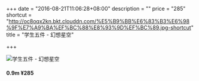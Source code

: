 +++
date = "2016-08-21T11:06:28+08:00"
description = ""
price = "285"
shortcut = "http://oc8oqx2kn.bkt.clouddn.com/%E5%B9%BB%E6%83%B3%E6%98%9F%E7%A9%BA%EF%BC%88%E8%93%9D%EF%BC%89.jpg-shortcut"
title = "学生五件 - 幻想星空"

+++

![学生五件 - 幻想星空](http://oc8oqx2kn.bkt.clouddn.com/%E5%B9%BB%E6%83%B3%E6%98%9F%E7%A9%BA%EF%BC%88%E8%93%9D%EF%BC%89.jpg)

#### 0.9m ¥285
